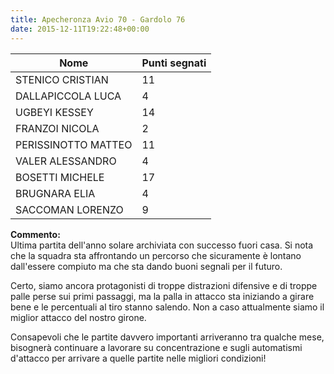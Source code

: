 ```yaml
---
title: Apecheronza Avio 70 - Gardolo 76
date: 2015-12-11T19:22:48+00:00
---
```

| **Nome** | **Punti segnati** |
| -------- | ----------------- |
| STENICO CRISTIAN | 11 |
| DALLAPICCOLA LUCA | 4 |
| UGBEYI KESSEY | 14 |
| FRANZOI NICOLA | 2 |
| PERISSINOTTO MATTEO | 11 |
| VALER ALESSANDRO | 4 |
| BOSETTI MICHELE | 17 |
| BRUGNARA ELIA | 4 |
| SACCOMAN LORENZO | 9 |

**Commento:**  
Ultima partita dell'anno solare archiviata con successo fuori casa. Si nota che la squadra sta affrontando un percorso che sicuramente è lontano dall'essere compiuto ma che sta dando buoni segnali per il futuro.

Certo, siamo ancora protagonisti di troppe distrazioni difensive e di troppe palle perse sui primi passaggi, ma la palla in attacco sta iniziando a girare bene e le percentuali al tiro stanno salendo. Non a caso attualmente siamo il miglior attacco del nostro girone.

Consapevoli che le partite davvero importanti arriveranno tra qualche mese, bisognerà continuare a lavorare su concentrazione e sugli automatismi d'attacco per arrivare a quelle partite nelle migliori condizioni!